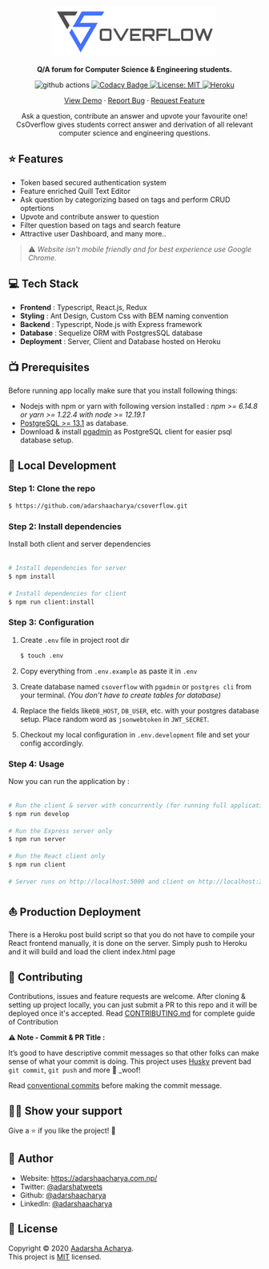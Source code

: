 <p align="center">
<a href="https://csoverflow.herokuapp.com/">
<img src="assets/logo.png" alt="Logo" height="100px"/>
</a>
</p>

<p align="center">
<b>
Q/A forum for Computer Science & Engineering students.
</b>
</p>


<p align="center">
<img src="https://img.shields.io/github/workflow/status/adarshaacharya/CsOverflow/build" alt="github actions" />
<a href="https://www.codacy.com/gh/adarshaacharya/CsOverflow/dashboard?utm_source=github.com&amp;utm_medium=referral&amp;utm_content=adarshaacharya/CsOverflow&amp;utm_campaign=Badge_Grade">
<img src="https://app.codacy.com/project/badge/Grade/0d9e7dd307aa44528e75abc123e01a85" alt="Codacy Badge" >
</a>

<a href="https://github.com/adarshaacharya/CsOverflow/blob/master/LICENSE" target="_blank">
<img alt="License: MIT" src="https://img.shields.io/github/license/adarshaacharya/CsOverflow" />
<img src="https://pyheroku-badge.herokuapp.com/?app=csoverflow" alt="Heroku">
</a>
</p>

  <p align="center">
    <a href="https://csoverflow.herokuapp.com">View Demo</a>
    ·
    <a href="https://github.com/adarshaacharya/CsOverflow/issues">Report Bug</a>
    ·
    <a href="https://github.com/adarshaacharya/CsOverflow/issues">Request Feature</a>
  </p>
  <p align="center">Ask a question, contribute an answer and upvote your favourite one! CsOverflow gives students correct answer and derivation of all relevant computer science and engineering questions.</p>

## ⭐ Features

- Token based secured authentication system
- Feature enriched Quill Text Editor 
- Ask question by categorizing based on tags and perform CRUD optertions
- Upvote and contribute answer to question
- Filter question based on tags and search feature
- Attractive user Dashboard, and many more..

> ⚠️ _Website isn't mobile friendly and for best experience use Google Chrome._

## 💻 Tech Stack

- **Frontend** : Typescript, React.js, Redux
- **Styling** : Ant Design, Custom Css with BEM naming convention
- **Backend** : Typescript, Node.js with Express framework
- **Database** : Sequelize ORM with PostgresSQL database
- **Deployment** : Server, Client and Database hosted on Heroku

## 📺 Prerequisites

Before running app locally make sure that you install following things:

- Nodejs with npm or yarn with following version installed :
  _npm >= 6.14.8 or yarn >= 1.22.4 with node >= 12.19.1_
- [PostgreSQL >= 13.1](https://www.postgresql.org/) as database.
- Download & install [pgadmin](https://www.pgadmin.org/download/) as PostgreSQL client for easier psql database setup.

## 🚀 Local Development

### Step 1: Clone the repo

```bash
$ https://github.com/adarshaacharya/csoverflow.git
```

### Step 2: Install dependencies

Install both client and server dependencies

```bash

# Install dependencies for server
$ npm install

# Install dependencies for client
$ npm run client:install

```

### Step 3: Configuration

1. Create `.env` file in project root dir

   ```bash
   $ touch .env
   ```

2. Copy everything from `.env.example` as paste it in `.env`

3. Create database named `csoverflow` with `pgadmin` or `postgres cli` from your terminal. _(You don't have to create tables for database)_

4. Replace the fields like`DB_HOST`, `DB_USER`, etc. with your postgres database setup. Place random word as `jsonwebtoken` in `JWT_SECRET`.

5. Checkout my local configuration in `.env.development` file and set your config accordingly.

### Step 4: Usage

Now you can run the application by :

```bash

# Run the client & server with concurrently (for running full application)
$ npm run develop

# Run the Express server only
$ npm run server

# Run the React client only
$ npm run client

# Server runs on http://localhost:5000 and client on http://localhost:3000

```

## ⛵ Production Deployment

There is a Heroku post build script so that you do not have to compile your React frontend manually, it is done on the server. Simply push to Heroku and it will build and load the client index.html page

## 🤝 Contributing

Contributions, issues and feature requests are welcome. After cloning & setting up project locally, you can just submit a PR to this repo and it will be deployed once it's accepted.
Read [CONTRIBUTING.md](https://github.com/adarshaacharya/CsOverflow/blob/master/CONTRIBUTING.md) for complete guide of Contribution

**⚠️ Note - Commit & PR Title :**

It’s good to have descriptive commit messages so that other folks can make sense of what your commit is doing.
This project uses [Husky](https://github.com/typicode/husky/blob/master/README.md) prevent bad `git commit`, `git push` and more 🐶 \_woof!

Read [conventional commits](https://www.conventionalcommits.org/en/v1.0.0-beta.3/) before making the commit message.

## 👏🏻 Show your support

Give a ⭐️ if you like the project! :tada:

## 👤 Author

- Website: <https://adarshaacharya.com.np/>
- Twitter: [@adarshatweets](https://twitter.com/adarshatweets)
- Github: [@adarshaacharya](https://github.com/adarshaacharya)
- LinkedIn: [@adarshaacharya](https://linkedin.com/in/adarshaacharya)

## 📝 License

Copyright © 2020 [Aadarsha Acharya](http://adarshaacharya.com.np/).<br />
This project is [MIT](https://github.com/adarshaacharya/CsOverflow/blob/master/LICENSE) licensed.
